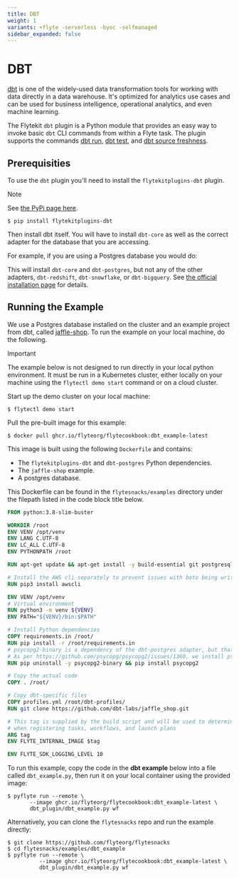 ```yaml
---
title: DBT
weight: 1
variants: +flyte -serverless -byoc -selfmanaged
sidebar_expanded: false
---
```


# DBT

[dbt](https://www.getdbt.com/) is one of the widely-used data transformation
tools for working with data directly in a data warehouse. It's optimized for
analytics use cases and can be used for business intelligence, operational
analytics, and even machine learning.

The Flytekit `dbt` plugin is a Python module that provides an easy way to
invoke basic `dbt` CLI commands from within a Flyte task. The plugin supports
the commands [dbt run](https://docs.getdbt.com/reference/commands/run),
[dbt test](https://docs.getdbt.com/reference/commands/test), and
[dbt source freshness](https://docs.getdbt.com/reference/commands/source).

## Prerequisities

To use the `dbt` plugin you'll need to install the `flytekitplugins-dbt`
plugin.

> [!NOTE]
> See [the PyPi page here](https://pypi.org/project/flytekitplugins-dbt/).

```shell
$ pip install flytekitplugins-dbt
```

Then install dbt itself. You will have to install `dbt-core` as well as
the correct adapter for the database that you are accessing.

For example, if you are using a Postgres database you would do:



This will install `dbt-core` and `dbt-postgres`, but not any of the other
adapters, `dbt-redshift`, `dbt-snowflake`, or `dbt-bigquery`. See
[the official installation page](https://docs.getdbt.com/docs/get-started/pip-install)
for details.

## Running the Example

We use a Postgres database installed on the cluster and an example project from
dbt, called [jaffle-shop](https://github.com/dbt-labs/jaffle_shop).
To run the example on your local machine, do the following.

> [!IMPORTANT]
> The example below is not designed to run directly in your local
> python environment. It must be run in a Kubernetes cluster, either locally on
> your machine using the `flytectl demo start` command or on a cloud cluster.

Start up the demo cluster on your local machine:

```shell
$ flytectl demo start
```

Pull the pre-built image for this example:

```shell
$ docker pull ghcr.io/flyteorg/flytecookbook:dbt_example-latest
```

This image is built using the following `Dockerfile` and contains:

- The `flytekitplugins-dbt` and `dbt-postgres` Python dependencies.
- The `jaffle-shop` example.
- A postgres database.

This Dockerfile can be found in the ``flytesnacks/examples`` directory under
the filepath listed in the code block title below.

```dockerfile
FROM python:3.8-slim-buster

WORKDIR /root
ENV VENV /opt/venv
ENV LANG C.UTF-8
ENV LC_ALL C.UTF-8
ENV PYTHONPATH /root

RUN apt-get update && apt-get install -y build-essential git postgresql-client libpq-dev

# Install the AWS cli separately to prevent issues with boto being written over
RUN pip3 install awscli

ENV VENV /opt/venv
# Virtual environment
RUN python3 -m venv ${VENV}
ENV PATH="${VENV}/bin:$PATH"

# Install Python dependencies
COPY requirements.in /root/
RUN pip install -r /root/requirements.in
# psycopg2-binary is a dependency of the dbt-postgres adapter, but that doesn't work on mac M1s.
# As per https://github.com/psycopg/psycopg2/issues/1360, we install psycopg to circumvent this.
RUN pip uninstall -y psycopg2-binary && pip install psycopg2

# Copy the actual code
COPY . /root/

# Copy dbt-specific files
COPY profiles.yml /root/dbt-profiles/
RUN git clone https://github.com/dbt-labs/jaffle_shop.git

# This tag is supplied by the build script and will be used to determine the version
# when registering tasks, workflows, and launch plans
ARG tag
ENV FLYTE_INTERNAL_IMAGE $tag

ENV FLYTE_SDK_LOGGING_LEVEL 10
```

To run this example, copy the code in the **dbt example** below into a file
called `dbt_example.py`, then run it on your local container using the
provided image:

```shell
$ pyflyte run --remote \
       --image ghcr.io/flyteorg/flytecookbook:dbt_example-latest \
       dbt_plugin/dbt_example.py wf
```

Alternatively, you can clone the `flytesnacks` repo and run the example directly:

```shell
$ git clone https://github.com/flyteorg/flytesnacks
$ cd flytesnacks/examples/dbt_example
$ pyflyte run --remote \
          --image ghcr.io/flyteorg/flytecookbook:dbt_example-latest \
          dbt_plugin/dbt_example.py wf
```